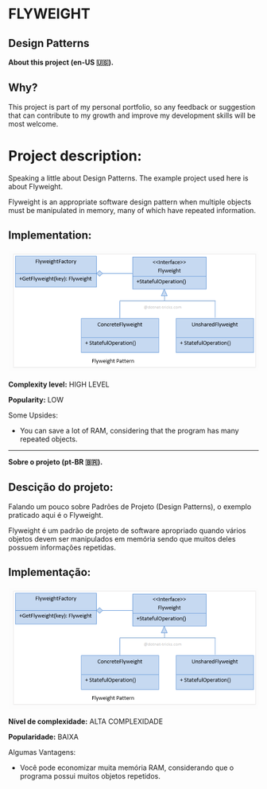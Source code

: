 # FLYWEIGHT
## Design Patterns 

**About this project (en-US 🇺🇸).**

## Why?

This project is part of my personal portfolio, so any feedback or suggestion that can contribute to my growth and improve my development skills will be most welcome.

# Project description:

Speaking a little about Design Patterns. The example project used here is about Flyweight.

Flyweight is an appropriate software design pattern when multiple objects must be manipulated in memory, many of which have repeated information.

## Implementation:

![Preview-Screens](ImageAsset/ExEn.png)


**Complexity level:** HIGH LEVEL

**Popularity:** LOW

Some Upsides:

- You can save a lot of RAM, considering that the program has many repeated objects.



--------------------------------------------------------------------------------------------------------------------------------------------------------------------------------
**Sobre o projeto (pt-BR 🇧🇷).**

## Descição do projeto:

Falando um pouco sobre Padrões de Projeto (Design Patterns), o exemplo praticado aqui é o Flyweight.

Flyweight é um padrão de projeto de software apropriado quando vários objetos devem ser manipulados em memória sendo que muitos deles possuem informações repetidas.

## Implementação:

![Preview-Screens](ImageAsset/ExBr.png)

**Nível de complexidade:** ALTA COMPLEXIDADE

**Popularidade:** BAIXA

Algumas Vantagens:

- Você pode economizar muita memória RAM, considerando que o programa possui muitos objetos repetidos.


